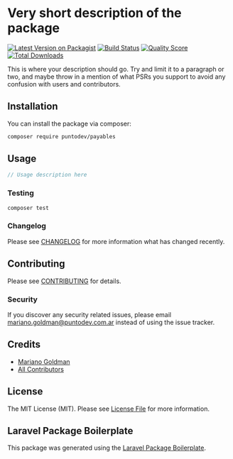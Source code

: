 # Very short description of the package

[![Latest Version on Packagist](https://img.shields.io/packagist/v/puntodev/payables.svg?style=flat-square)](https://packagist.org/packages/puntodev/payables)
[![Build Status](https://img.shields.io/travis/puntodev/payables/master.svg?style=flat-square)](https://travis-ci.org/puntodev/payables)
[![Quality Score](https://img.shields.io/scrutinizer/g/puntodev/payables.svg?style=flat-square)](https://scrutinizer-ci.com/g/puntodev/payables)
[![Total Downloads](https://img.shields.io/packagist/dt/puntodev/payables.svg?style=flat-square)](https://packagist.org/packages/puntodev/payables)

This is where your description should go. Try and limit it to a paragraph or two, and maybe throw in a mention of what PSRs you support to avoid any confusion with users and contributors.

## Installation

You can install the package via composer:

```bash
composer require puntodev/payables
```

## Usage

``` php
// Usage description here
```

### Testing

``` bash
composer test
```

### Changelog

Please see [CHANGELOG](CHANGELOG.md) for more information what has changed recently.

## Contributing

Please see [CONTRIBUTING](CONTRIBUTING.md) for details.

### Security

If you discover any security related issues, please email mariano.goldman@puntodev.com.ar instead of using the issue tracker.

## Credits

- [Mariano Goldman](https://github.com/marianogoldman)
- [All Contributors](../../contributors)

## License

The MIT License (MIT). Please see [License File](LICENSE.md) for more information.

## Laravel Package Boilerplate

This package was generated using the [Laravel Package Boilerplate](https://laravelpackageboilerplate.com).
